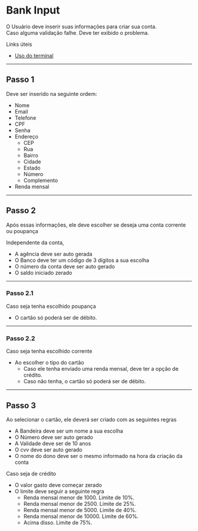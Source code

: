 # Bank Input

O Usuário deve inserir suas informações para criar sua conta.  
Caso alguma validação falhe. Deve ter exibido o problema.  

Links úteis
  * [Uso do terminal](https://dart.dev/tutorials/server/cmdline#reading-and-writing-with-stdin-stdout-and-stderr)

---
## Passo 1 
Deve ser inserido na seguinte ordem:
  * Nome
  * Email
  * Telefone
  * CPF
  * Senha
  * Endereço
    * CEP
    * Rua
    * Bairro
    * Cidade
    * Estado 
    * Número
    * Complemento
  * Renda mensal

---
## Passo 2
Após essas informações, ele deve escolher se deseja uma conta corrente ou poupança

Independente da conta, 
  * A agência deve ser auto gerada
  * O Banco deve ter um código de 3 dígitos a sua escolha
  * O número da conta deve ser auto gerado
  * O saldo iniciado zerado

---
### Passo 2.1
Caso seja tenha escolhido poupança  
  * O cartão só poderá ser de débito.

---
### Passo 2.2
Caso seja tenha escolhido corrente
  * Ao escolher o tipo do cartão
    * Caso ele tenha enviado uma renda mensal, deve ter a opção de crédito.
    * Caso não tenha, o cartão só poderá ser de débito.

---
## Passo 3
Ao selecionar o cartão, ele deverá ser criado com as seguintes regras
  * A Bandeira deve ser um nome a sua escolha
  * O Número deve ser auto gerado
  * A Validade deve ser de 10 anos
  * O cvv deve ser auto gerado
  * O nome do dono deve ser o mesmo informado na hora da criação da conta

Caso seja de crédito
  * O valor gasto deve começar zerado
  * O limite deve seguir a seguinte regra
    * Renda mensal menor de 1000. Limite de 10%.
    * Renda mensal menor de 2500. Limite de 25%.
    * Renda mensal menor de 5000. Limite de 40%.
    * Renda mensal menor de 10000. Limite de 60%.
    * Acima disso. Limite de 75%.
